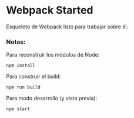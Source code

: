 # Webpack Started

Esqueleto de Webpack listo para trabajar sobre él.

### Notas:

Para reconstruir los módulos de Node:
```
npm install
```

Para construir el build:
```
npm run build
```

Para modo desarrollo (y vista previa):
```
npm start
```



